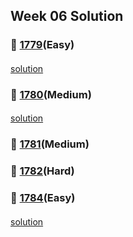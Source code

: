 ## Week 06 Solution
### 👀 [1779](https://leetcode.com/problemset/all/?search=1779&page=1)(Easy)
####
[solution](https://github.com/BBBOMi/Algorithms-New/blob/master/week83/Leet1779.kt)
####
### 👀 [1780](https://leetcode.com/problemset/all/?search=1780&page=1)(Medium)
####
[solution](https://github.com/BBBOMi/Algorithms-New/blob/master/week83/Leet1780.kt)
####
### 👀 [1781](https://leetcode.com/problemset/all/?search=1781&page=1)(Medium)
####
### 👀 [1782](https://leetcode.com/problemset/all/?search=1782&page=1)(Hard)
####
### 👀 [1784](https://leetcode.com/problemset/all/?search=1784&page=1)(Easy)
####
[solution](https://github.com/BBBOMi/Algorithms-New/blob/master/week83/Leet1784.kt)
####
